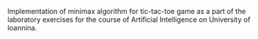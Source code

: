 Implementation of minimax algorithm for tic-tac-toe game as a part of the laboratory exercises for the
course of Artificial Intelligence on University of Ioannina.
